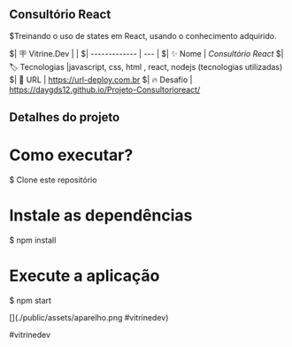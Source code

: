 
## Consultório React

$Treinando o uso de states em React, usando o conhecimento adquirido.

$| :placard: Vitrine.Dev |     |
$| -------------  | --- |
$| :sparkles: Nome        | *Consultório React*
$| :label: Tecnologias |javascript, css, html , react, nodejs (tecnologias utilizadas)
$| :rocket: URL         | https://url-deploy.com.br
$| :fire: Desafio     | https://daygds12.github.io/Projeto-Consultorioreact/



## Detalhes do projeto

# Como executar?
$ Clone este repositório

# Instale as dependências
$ npm install


# Execute a aplicação 
$ npm start 



<!-- Inserir imagem com a #vitrinedev ao final do link -->
[](./public/assets/aparelho.png  #vitrinedev)

#vitrinedev 
